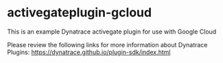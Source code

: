 # activegateplugin-gcloud

This is an example Dynatrace activegate plugin for use with Google Cloud

Please review the following links for more information about Dynatrace Plugins:
https://dynatrace.github.io/plugin-sdk/index.html

